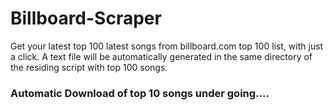# Billboard-Scraper



Get your latest top 100 latest songs from billboard.com top 100 list, with just a click. A text file will be automatically generated in the same directory of the residing script with top 100 songs.



### Automatic Download of top 10 songs under going.... 